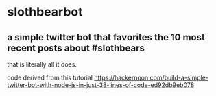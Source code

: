 # slothbearbot
## a simple twitter bot that favorites the 10 most recent posts about #slothbears

that is literally all it does.

code derived from this tutorial https://hackernoon.com/build-a-simple-twitter-bot-with-node-js-in-just-38-lines-of-code-ed92db9eb078

